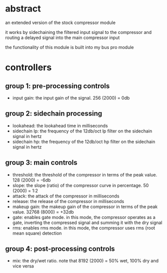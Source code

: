 # abstract

an extended version of the stock compressor module

it works by sidechaining the filtered input signal to the compressor and routing a delayed signal into the main compressor input

the functionality of this module is built into my bus pro module

# controllers

## group 1: pre-processing controls

- input gain: the input gain of the signal. 256 (2000) = 0db

## group 2: sidechain processing

- lookahead: the lookahead time in milliseconds
- sidechain lp: the frequency of the 12db/oct lp filter on the sidechain signal in hertz
- sidechain hp: the frequency of the 12db/oct hp filter on the sidechain signal in hertz

## group 3: main controls

- threshold: the threshold of the compressor in terms of the peak value. 128 (2000) = -6db
- slope: the slope (ratio) of the compressor curve in percentage. 50 (2000) = 1:2
- attack: the attack of the compressor in milliseconds
- release: the release of the compressor in milliseconds
- makeup gain: the makeup gain of the compressor in terms of the peak value. 32768 (8000) = +32db
- gate: enables gate mode. in this mode, the compressor operates as a gate, inverting the compressed signal and summing it with the dry signal
- rms: enables rms mode. in this mode, the compressor uses rms (root mean square) detection

## group 4: post-processing controls

- mix: the dry/wet ratio. note that 8192 (2000) = 50% wet, 100% dry and vice versa
